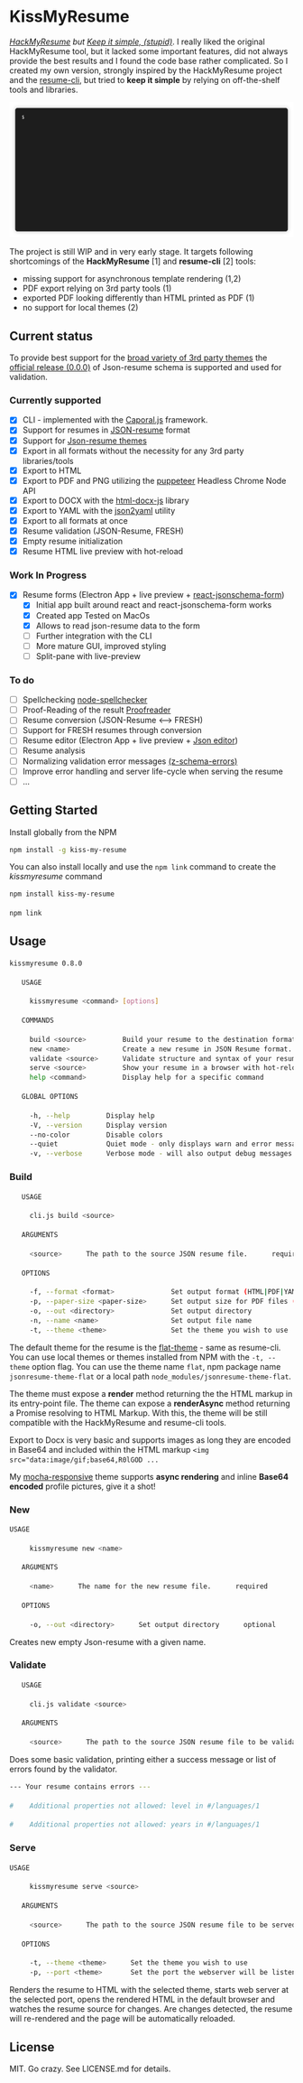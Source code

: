 # KissMyResume

_[HackMyResume](https://github.com/hacksalot/HackMyResume) but [Keep it simple, (stupid)](https://en.wikipedia.org/wiki/KISS_principle)_. I really liked the original HackMyResume tool, but it lacked some important features, did not always provide the best results and I found the code base rather complicated. So I created my own version, strongly inspired by the HackMyResume project and the [resume-cli](https://github.com/jsonresume/resume-cli), but tried to __keep it simple__ by relying on off-the-shelf tools and libraries.

![Screencast](./screencast.gif)

The project is still WIP and in very early stage. It targets following shortcomings of the __HackMyResume__ [1] and __resume-cli__ [2] tools:
* missing support for asynchronous template rendering (1,2)
* PDF export relying on 3rd party tools (1)
* exported PDF looking differently than HTML printed as PDF (1)
* no support for local themes (2)

## Current status

To provide best support for the [broad variety of 3rd party themes](https://www.npmjs.com/search?q=jsonresume-theme) the [official release (0.0.0)](https://github.com/jsonresume/resume-schema/releases/tag/0.0.0) of Json-resume schema is supported and used for validation. 

### Currently supported
 
* [x] CLI - implemented with the [Caporal.js](https://github.com/mattallty/Caporal.js) framework.
* [x] Support for resumes in [JSON-resume](https://jsonresume.org/) format
* [x] Support for [Json-resume themes](https://jsonresume.org/themes/) 
* [x] Export in all formats without the necessity for any 3rd party libraries/tools
* [x] Export to HTML
* [x] Export to PDF and PNG utilizing the [puppeteer](https://github.com/GoogleChrome/puppeteer) Headless Chrome Node API 
* [x] Export to DOCX with the [html-docx-js](https://github.com/evidenceprime/html-docx-js) library
* [x] Export to YAML with the [json2yaml](https://git.coolaj86.com/coolaj86/json2yaml.js) utility
* [x] Export to all formats at once
* [x] Resume validation (JSON-Resume, FRESH)
* [x] Empty resume initialization
* [x] Resume HTML live preview with hot-reload

### Work In Progress
* [x] Resume forms (Electron App + live preview + [react-jsonschema-form](https://github.com/mozilla-services/react-jsonschema-form))
  * [x] Initial app built around react and react-jsonschema-form works
  * [x] Created app Tested on MacOs
  * [x] Allows to read json-resume data to the form
  * [ ] Further integration with the CLI
  * [ ] More mature GUI, improved styling
  * [ ] Split-pane with live-preview

### To do

* [ ] Spellchecking [node-spellchecker](https://github.com/atom/node-spellchecker)
* [ ] Proof-Reading of the result [Proofreader](https://github.com/kdzwinel/Proofreader)
* [ ] Resume conversion  (JSON-Resume ⟷ FRESH)
* [ ] Support for FRESH resumes through conversion
* [ ] Resume editor (Electron App + live preview + [Json editor](https://github.com/josdejong/jsoneditor))
* [ ] Resume analysis
* [ ] Normalizing validation error messages [(z-schema-errors)](https://github.com/dschenkelman/z-schema-errors)
* [ ] Improve error handling and server life-cycle when serving the resume 
* [ ] ...

## Getting Started

Install globally from the NPM

```bash
npm install -g kiss-my-resume
```

You can also install locally and use the `npm link` command to create the _kissmyresume_ command

```bash
npm install kiss-my-resume

npm link
```

## Usage

```bash 
kissmyresume 0.8.0

   USAGE

     kissmyresume <command> [options]

   COMMANDS

     build <source>         Build your resume to the destination format(s).
     new <name>             Create a new resume in JSON Resume format.
     validate <source>      Validate structure and syntax of your resume.
     serve <source>         Show your resume in a browser with hot-reloading upon resume changes
     help <command>         Display help for a specific command

   GLOBAL OPTIONS

     -h, --help         Display help
     -V, --version      Display version
     --no-color         Disable colors
     --quiet            Quiet mode - only displays warn and error messages
     -v, --verbose      Verbose mode - will also output debug messages
```
### Build
```bash
   USAGE

     cli.js build <source>

   ARGUMENTS

     <source>      The path to the source JSON resume file.      required

   OPTIONS

     -f, --format <format>              Set output format (HTML|PDF|YAML|DOCX|PNG|ALL)                                        optional      default: "all"                  
     -p, --paper-size <paper-size>      Set output size for PDF files (A4|Letter|Legal|Tabloid|Ledger|A0|A1|A2|A3|A5|A6)      optional      default: "A4"                   
     -o, --out <directory>              Set output directory                                                                  optional      default: "./out"                
     -n, --name <name>                  Set output file name                                                                  optional      default: "resume"               
     -t, --theme <theme>                Set the theme you wish to use                                                         optional      default: "jsonresume-theme-flat"
```
The default theme for the resume is the [flat-theme](https://github.com/erming/jsonresume-theme-flat) - same as resume-cli. You can use local themes or themes installed from NPM with the `-t, --theme` option flag. You can use the theme name `flat`, npm package name `jsonresume-theme-flat` or a local path `node_modules/jsonresume-theme-flat`.

The theme must expose a __render__ method returning the the HTML markup in its entry-point file. The theme can expose a __renderAsync__ method returning a Promise resolving to HTML Markup. With this, the theme will be still compatible with the HackMyResume and resume-cli tools.

Export to Docx is very basic and supports images as long they are encoded in Base64 and included within the HTML markup `<img src="data:image/gif;base64,R0lGOD ...` 

My [mocha-responsive](https://github.com/karlitos/jsonresume-theme-mocha-responsive) theme supports __async rendering__ and inline __Base64 encoded__ profile pictures, give it a shot!

### New

```bash
USAGE

     kissmyresume new <name>

   ARGUMENTS

     <name>      The name for the new resume file.      required

   OPTIONS

     -o, --out <directory>      Set output directory      optional      default: "./resume"
```
Creates new empty Json-resume with a given name.

### Validate
```bash
   USAGE

     cli.js validate <source>

   ARGUMENTS

     <source>      The path to the source JSON resume file to be validate.      required
```

Does some basic validation, printing either a success message or list of errors found by the validator.
```bash
--- Your resume contains errors ---

#    Additional properties not allowed: level in #/languages/1

#    Additional properties not allowed: years in #/languages/1
```

### Serve
```bash
USAGE

     kissmyresume serve <source>

   ARGUMENTS

     <source>      The path to the source JSON resume file to be served.      required

   OPTIONS

     -t, --theme <theme>      Set the theme you wish to use                        optional      default: "jsonresume-theme-flat"
     -p, --port <theme>       Set the port the webserver will be listening on      optional      default: 3000
```

Renders the resume to HTML with the selected theme, starts web server at the selected port, opens the rendered HTML in the default browser and watches the resume source for changes. Are changes detected, the resume will re-rendered and the page will be automatically reloaded. 

## License
MIT. Go crazy. See LICENSE.md for details.

